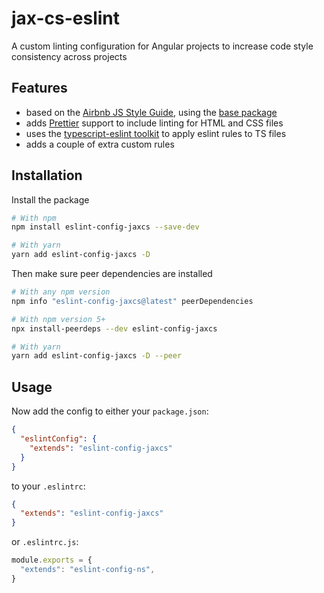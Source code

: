 # jax-cs-eslint

A custom linting configuration for Angular projects to increase code style consistency across projects

## Features
* based on the [Airbnb JS Style Guide](https://github.com/airbnb/javascript), using the 
[base package](https://www.npmjs.com/package/eslint-config-airbnb-base)
* adds [Prettier](https://prettier.io/) support to include linting for HTML and CSS files
* uses the [typescript-eslint toolkit](https://github.com/typescript-eslint/typescript-eslint) to apply 
eslint rules to TS files
* adds a couple of extra custom rules

## Installation
Install the package
```sh
# With npm
npm install eslint-config-jaxcs --save-dev

# With yarn
yarn add eslint-config-jaxcs -D
```

Then make sure peer dependencies are installed
```sh
# With any npm version
npm info "eslint-config-jaxcs@latest" peerDependencies

# With npm version 5+
npx install-peerdeps --dev eslint-config-jaxcs

# With yarn
yarn add eslint-config-jaxcs -D --peer
```

## Usage
Now add the config to either your `package.json`:
```json
{
  "eslintConfig": {
    "extends": "eslint-config-jaxcs"
  }
}
```

to your `.eslintrc`:
```json
{
  "extends": "eslint-config-jaxcs"
}
```

or `.eslintrc.js`:
```js
module.exports = {
  "extends": "eslint-config-ns",
}
```

